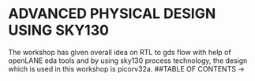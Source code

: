 # ADVANCED PHYSICAL DESIGN USING SKY130
The workshop has given overall idea on RTL to gds flow with help of openLANE eda tools and by using sky130 process technology, the design which is used in this workshop is picorv32a.
##TABLE OF CONTENTS
->

